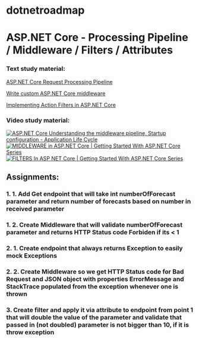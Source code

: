 # dotnetroadmap
# ASP.NET Core - Processing Pipeline / Middleware / Filters / Attributes
### Text study material:
[ASP.NET Core Request Processing Pipeline](https://dotnettutorials.net/lesson/asp-net-core-request-processing-pipeline/)

[Write custom ASP.NET Core middleware](https://learn.microsoft.com/en-us/aspnet/core/fundamentals/middleware/write?view=aspnetcore-7.0)

[Implementing Action Filters in ASP.NET Core](https://code-maze.com/action-filters-aspnetcore/)

### Video study material:
[![ASP.NET Core Understanding the middleware pipeline, Startup configuration - Application Life Cycle](https://img.youtube.com/vi/2SRUc7zZiyw/0.jpg)](https://www.youtube.com/watch?v=2SRUc7zZiyw)
[![MIDDLEWARE in ASP.NET Core | Getting Started With ASP.NET Core Series](https://img.youtube.com/vi/5eifH7LEnGo/0.jpg)](https://www.youtube.com/watch?v=5eifH7LEnGo)
[![FILTERS In ASP NET Core | Getting Started With ASP.NET Core Series](https://img.youtube.com/vi/mKM6FbxMGI8/0.jpg)](https://www.youtube.com/watch?v=mKM6FbxMGI8)
## Assignments:
### 1.	1.	Add Get endpoint that will take int numberOfForecast parameter and return number of forecasts based on number in received parameter
### 1.  2.	Create Middleware that will validate numberOfForecast parameter and returns HTTP Status code Forbiden if its < 1
### 2.  1.	Create endpoint that always returns Exception to easily mock Exceptions
### 2.  2.	Create Middleware so we get HTTP Status code for Bad Request and JSON object with properties ErrorMessage and StackTrace populated from the exception whenever one is thrown
### 3.	Create filter and apply it via attribute to endpoint from point 1 that will double the value of the parameter and validate that passed in (not doubled) parameter is not bigger than 10, if it is throw exception
